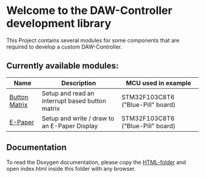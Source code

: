 # Welcome to the DAW-Controller development library

This Project contains several modules for some components that are required to
develop a custom DAW-Controller.

## Currently available modules:

| Name													| Description										| MCU used in example				|
| ----------------------------------------------------- | ------------------------------------------------- | --------------------------------- |
| [Button Matrix](F103C8T6_DemoProject_ButtonMatrix)	| Setup and read an interrupt based button matrix 	| STM32F103C8T6 ("Blue-Pill" board)	|
| [E-Paper](F103C8T6_DemoProject_E-Paper_SSD1681)		| Setup and write / draw to an E-Paper Display		| STM32F103C8T6 ("Blue-Pill" board) |

## Documentation
To read the Doxygen documentation, please copy the [HTML-folder](Doxygen/HTML/html) and open index.html inside this folder with any browser.